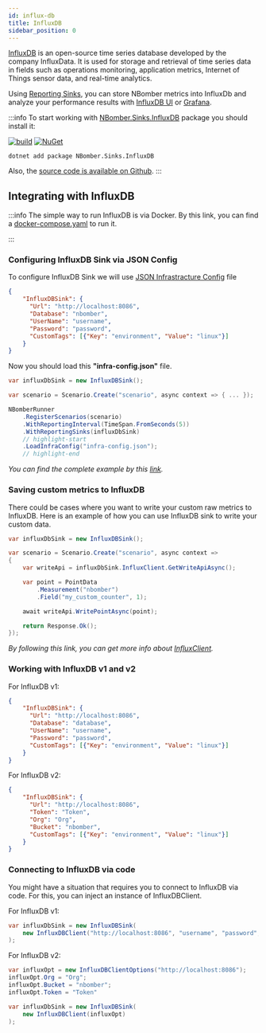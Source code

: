 ```yaml
---
id: influx-db
title: InfluxDB
sidebar_position: 0
---
```


[InfluxDB](https://www.influxdata.com/) is an open-source time series database developed by the company InfluxData. It is used for storage and retrieval of time series data in fields such as operations monitoring, application metrics, Internet of Things sensor data, and real-time analytics.

Using [Reporting Sinks](/docs/nbomber/reporting-sinks.md), you can store NBomber metrics into InfluxDb and analyze your performance results with [InfluxDB UI](https://docs.influxdata.com/influxdb/v2/visualize-data/) or [Grafana](https://grafana.com/).

:::info
To start working with [NBomber.Sinks.InfluxDB](https://www.nuget.org/packages/NBomber.Sinks.InfluxDB) package you should install it:

[![build](https://github.com/PragmaticFlow/NBomber.Sinks.InfluxDB/actions/workflows/build.yml/badge.svg)](https://github.com/PragmaticFlow/NBomber.Sinks.InfluxDB)
[![NuGet](https://img.shields.io/nuget/v/NBomber.Sinks.InfluxDB.svg)](https://www.nuget.org/packages/NBomber.Sinks.InfluxDB/)

```code
dotnet add package NBomber.Sinks.InfluxDB
```

Also, the [source code is available on Github](https://github.com/PragmaticFlow/NBomber.Sinks.InfluxDB).
:::

## Integrating with InfluxDB

:::info
The simple way to run InfluxDB is via Docker. By this link, you can find a [docker-compose.yaml](https://github.com/PragmaticFlow/NBomber/blob/dev/examples/Demo/Features/RealtimeReporting/InfluxDB/docker-compose.yaml) to run it.

:::

### Configuring InfluxDB Sink via JSON Config

To configure InfluxDB Sink we will use [JSON Infrastracture Config](/docs/nbomber/json-config.md#json-infrastracture-config) file

```json title="infra-config.json"
{
    "InfluxDBSink": {
      "Url": "http://localhost:8086",
      "Database": "nbomber",
      "UserName": "username",
      "Password": "password",      
      "CustomTags": [{"Key": "environment", "Value": "linux"}]
    }
}
```

Now you should load this **"infra-config.json"** file.

```csharp
var influxDbSink = new InfluxDBSink();

var scenario = Scenario.Create("scenario", async context => { ... });

NBomberRunner
    .RegisterScenarios(scenario)    
    .WithReportingInterval(TimeSpan.FromSeconds(5))
    .WithReportingSinks(influxDbSink)
    // highlight-start
    .LoadInfraConfig("infra-config.json");
    // highlight-end
```

*You can find the complete example by this [link](https://github.com/PragmaticFlow/NBomber/tree/dev/examples/Demo/Features/RealtimeReporting/InfluxDB).*

### Saving custom metrics to InfluxDB

There could be cases where you want to write your custom raw metrics to InfluxDB. Here is an example of how you can use InfluxDB sink to write your custom data.

```csharp
var influxDbSink = new InfluxDBSink();

var scenario = Scenario.Create("scenario", async context =>
{    
    var writeApi = influxDbSink.InfluxClient.GetWriteApiAsync();

    var point = PointData
        .Measurement("nbomber")
        .Field("my_custom_counter", 1);

    await writeApi.WritePointAsync(point);

    return Response.Ok();
});
```

*By following this link, you can get more info about [InfluxClient](https://github.com/influxdata/influxdb-client-csharp).*

### Working with InfluxDB v1 and v2

For InfluxDB v1:
```json title="infra-config.json"
{
    "InfluxDBSink": {
      "Url": "http://localhost:8086",
      "Database": "database",
      "UserName": "username",
      "Password": "password",      
      "CustomTags": [{"Key": "environment", "Value": "linux"}]
    }
}
```

For InfluxDB v2:
```json title="infra-config.json"
{
    "InfluxDBSink": {
      "Url": "http://localhost:8086",
      "Token": "Token",
      "Org": "Org",
      "Bucket": "nbomber",
      "CustomTags": [{"Key": "environment", "Value": "linux"}]
    }
}
```

### Connecting to InfluxDB via code

You might have a situation that requires you to connect to InfluxDB via code. For this, you can inject an instance of InfluxDBClient.

For InfluxDB v1:
```csharp
var influxDbSink = new InfluxDBSink(
    new InfluxDBClient("http://localhost:8086", "username", "password", "database", retentionPolicy: "autogen")
);
```

For InfluxDB v2:
```csharp
var influxOpt = new InfluxDBClientOptions("http://localhost:8086");
influxOpt.Org = "Org";
influxOpt.Bucket = "nbomber";
influxOpt.Token = "Token"

var influxDbSink = new InfluxDBSink(
    new InfluxDBClient(influxOpt)
);
```